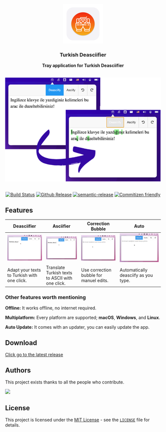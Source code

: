 <div align="center">
  <img
    src="./assets/images/logo.png"
    alt="Turkish Deasciifier Logo"
    height="128"
  />
  <p>
    <h3>
      <b>
        Turkish Deasciifier
      </b>
    </h3>
  </p>
  <p>
    <b>
      Tray application for Turkish Deasciifier
    </b>
  </p>
  <br/>
  <img
    src="./docs/preview.png"
    alt="Preview Image"
    width="600"
  />
  <br/>
  <br/>
  <p>

[![Build Status](https://github.com/ridvanaltun/turkish-deasciifier/actions/workflows/publish.yml/badge.svg)](https://github.com/ridvanaltun/turkish-deasciifier/actions/workflows/publish.yml)
[![Github Release](https://img.shields.io/github/v/release/ridvanaltun/turkish-deasciifier?include_prereleases)](https://github.com/ridvanaltun/turkish-deasciifier/releases)
[![semantic-release](https://img.shields.io/badge/%20%20%F0%9F%93%A6%F0%9F%9A%80-semantic--release-e10079.svg)](https://github.com/semantic-release/semantic-release)
[![Commitizen friendly](https://img.shields.io/badge/commitizen-friendly-brightgreen.svg)](http://commitizen.github.io/cz-cli/)
  </p>
</div>

## **Features**

|  Deasciifier |  Asciifier | Correction Bubble  | Auto  |
|---|---|---|---|
| <img src="./docs/deasciify.gif" />  |  <img src="./docs/asciify.gif" /> | <img src="./docs/correction-bubble.gif" />  | <img src="./docs/auto.gif" />  |
|  Adapt your texts to Turkish with one click. | Translate Turkish texts to ASCII with one click. | Use correction bubble for manuel edits.  | Automatically deasciify as you type.  |

### **Other features worth mentioning**

**Offline:** It works offline, no internet required.

**Multiplatform:** Every platform are supported; **macOS**, **Windows**, and **Linux**.

**Auto Update:** It comes with an updater, you can easily update the app.

## **Download**

[Click go to the latest release](https://github.com/ridvanaltun/turkish-deasciifier/releases/latest)

## **Authors**

This project exists thanks to all the people who contribute.

<a href = "https://github.com/ridvanaltun/turkish-deasciifier/graphs/contributors">
  <img src = "https://contrib.rocks/image?repo=ridvanaltun/turkish-deasciifier"/>
</a>

## **License**

This project is licensed under the [MIT License](https://opensource.org/licenses/MIT) - see the [`LICENSE`](LICENSE) file for details.
